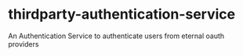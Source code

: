 # thirdparty-authentication-service
An Authentication Service to authenticate users from eternal oauth providers
